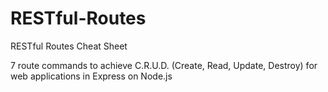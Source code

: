 # RESTful-Routes
RESTful Routes Cheat Sheet

7 route commands to achieve C.R.U.D. (Create, Read, Update, Destroy) for web applications in Express on Node.js
